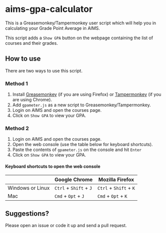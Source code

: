 # aims-gpa-calculator

This is a Greasemonkey/Tampermonkey user script which will help you in calculating your Grade Point Average in AIMS.

This script adds a `Show GPA` button on the webpage containing the list of courses and their grades.

## How to use

There are two ways to use this script.

### Method 1
1. Install [Greasemonkey](https://addons.mozilla.org/en-US/firefox/addon/greasemonkey/) (if you are using Firefox) or [Tampermonkey](https://chrome.google.com/webstore/detail/tampermonkey/dhdgffkkebhmkfjojejmpbldmpobfkfo?hl=en) (if you are using Chrome).
2. Add `gpameter.js` as a new script to Greasemonkey/Tampermonkey.
3. Login on AIMS and open the courses page.
4. Click on `Show GPA` to view your GPA.

### Method 2
1. Login on AIMS and open the courses page.
2. Open the web console (use the table below for keyboard shortcuts).
3. Paste the contents of `gpameter.js` on the console and hit `Enter`
4. Click on `Show GPA` to view your GPA.

#### Keyboard shortcuts to open the web console

| | Google Chrome | Mozilla Firefox |
| --- | --- | --- |
| Windows or Linux | `Ctrl` + `Shift` + `J` | `Ctrl` + `Shift` + `K` |
| Mac | `Cmd` + `Opt` + `J` | `Cmd` + `Opt` + `K` |

## Suggestions?
Please open an issue or code it up and send a pull request.
